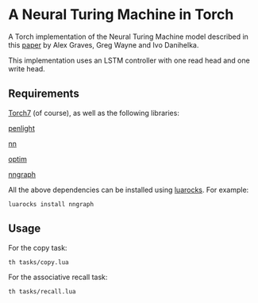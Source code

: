 A Neural Turing Machine in Torch
================================

A Torch implementation of the Neural Turing Machine model described in this 
[paper](http://arxiv.org/abs/1410.5401) by Alex Graves, Greg Wayne and Ivo Danihelka.

This implementation uses an LSTM controller with one read head and one write head.

## Requirements

[Torch7](https://github.com/torch/torch7) (of course), as well as the following
libraries:

[penlight](https://github.com/stevedonovan/Penlight)

[nn](https://github.com/torch/nn)

[optim](https://github.com/torch/optim)

[nngraph](https://github.com/torch/nngraph)

All the above dependencies can be installed using [luarocks](http://luarocks.org). For example:

```
luarocks install nngraph
```

## Usage

For the copy task:

```
th tasks/copy.lua
```

For the associative recall task:

```
th tasks/recall.lua
```
